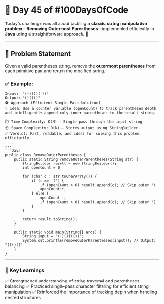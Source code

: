 # 🔵 Day 45 of #100DaysOfCode  

Today's challenge was all about tackling a **classic string manipulation problem**—**Removing Outermost Parentheses**—implemented efficiently in **Java** using a straightforward approach. 🚀  

---

## 🧩 Problem Statement  
Given a valid parentheses string, remove the **outermost parentheses** from each primitive part and return the modified string.  

### ✅ Example:
```text
Input:  "(()())(())"  
Output: "()()()"  
🛠 Approach (Efficient Single-Pass Solution)
💡 Idea: Use a counter variable (openCount) to track parentheses depth and intelligently append only inner parentheses to the result string.

⏱️ Time Complexity: O(N) — Single pass through the input string.
📦 Space Complexity: O(N) — Stores output using StringBuilder.
✅ Verdict: Fast, readable, and ideal for solving this problem efficiently.

---
```Java
public class RemoveOuterParentheses {
    public static String removeOuterParentheses(String str) {
        StringBuilder result = new StringBuilder();
        int openCount = 0;

        for (char c : str.toCharArray()) {
            if (c == '(') {
                if (openCount > 0) result.append(c); // Skip outer '('
                openCount++;
            } else {
                openCount--;
                if (openCount > 0) result.append(c); // Skip outer ')'
            }
        }

        return result.toString();
    }

    public static void main(String[] args) {
        String input = "(()())(())";
        System.out.println(removeOuterParentheses(input)); // Output: "()()()"
    }
}

```
---
### 🧠 Key Learnings
✅ Strengthened understanding of string traversal and parentheses balancing 
✅ Practiced single-pass character filtering for efficient string manipulation 
✅ Reinforced the importance of tracking depth when handling nested structures

